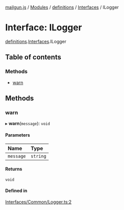 [mailgun.js](../README.md) / [Modules](../modules.md) / [definitions](../modules/definitions.md) / [Interfaces](../modules/definitions.Interfaces.md) / ILogger

# Interface: ILogger

[definitions](../modules/definitions.md).[Interfaces](../modules/definitions.Interfaces.md).ILogger

## Table of contents

### Methods

- [warn](definitions.Interfaces.ILogger.md#warn)

## Methods

### warn

▸ **warn**(`message`): `void`

#### Parameters

| Name | Type |
| :------ | :------ |
| `message` | `string` |

#### Returns

`void`

#### Defined in

[Interfaces/Common/Logger.ts:2](https://github.com/mailgun/mailgun.js/blob/703cf80/lib/Interfaces/Common/Logger.ts#L2)
